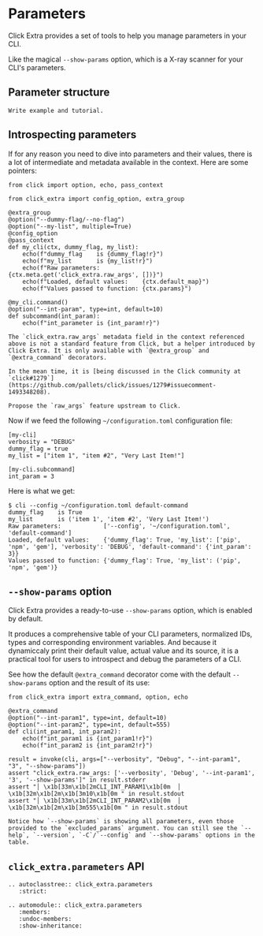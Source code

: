 # Parameters

Click Extra provides a set of tools to help you manage parameters in your CLI.

Like the magical `--show-params` option, which is a X-ray scanner for your CLI's parameters.

## Parameter structure

```{todo}
Write example and tutorial.
```

## Introspecting parameters

If for any reason you need to dive into parameters and their values, there is a lot of intermediate and metadata available in the context. Here are some pointers:

```{code-block} python
from click import option, echo, pass_context

from click_extra import config_option, extra_group

@extra_group
@option("--dummy-flag/--no-flag")
@option("--my-list", multiple=True)
@config_option
@pass_context
def my_cli(ctx, dummy_flag, my_list):
    echo(f"dummy_flag    is {dummy_flag!r}")
    echo(f"my_list       is {my_list!r}")
    echo(f"Raw parameters:            {ctx.meta.get('click_extra.raw_args', [])}")
    echo(f"Loaded, default values:    {ctx.default_map}")
    echo(f"Values passed to function: {ctx.params}")

@my_cli.command()
@option("--int-param", type=int, default=10)
def subcommand(int_param):
    echo(f"int_parameter is {int_param!r}")
```

```{caution}
The `click_extra.raw_args` metadata field in the context referenced above is not a standard feature from Click, but a helper introduced by Click Extra. It is only available with `@extra_group` and `@extra_command` decorators.

In the mean time, it is [being discussed in the Click community at `click#1279`](https://github.com/pallets/click/issues/1279#issuecomment-1493348208).
```

```{todo}
Propose the `raw_args` feature upstream to Click.
```

Now if we feed the following `~/configuration.toml` configuration file:

```{code-block} toml
[my-cli]
verbosity = "DEBUG"
dummy_flag = true
my_list = ["item 1", "item #2", "Very Last Item!"]

[my-cli.subcommand]
int_param = 3
```

Here is what we get:

```{code-block} shell-session
$ cli --config ~/configuration.toml default-command
dummy_flag    is True
my_list       is ('item 1', 'item #2', 'Very Last Item!')
Raw parameters:            ['--config', '~/configuration.toml', 'default-command']
Loaded, default values:    {'dummy_flag': True, 'my_list': ['pip', 'npm', 'gem'], 'verbosity': 'DEBUG', 'default-command': {'int_param': 3}}
Values passed to function: {'dummy_flag': True, 'my_list': ('pip', 'npm', 'gem')}
```

## `--show-params` option

Click Extra provides a ready-to-use `--show-params` option, which is enabled by default.

It produces a comprehensive table of your CLI parameters, normalized IDs, types and corresponding environment variables. And because it dynamiccaly print their default value, actual value and its source, it is a practical tool for users to introspect and debug the parameters of a CLI.

See how the default `@extra_command` decorator come with the default `--show-params` option and the result of its use:

```{click:example}
from click_extra import extra_command, option, echo

@extra_command
@option("--int-param1", type=int, default=10)
@option("--int-param2", type=int, default=555)
def cli(int_param1, int_param2):
    echo(f"int_param1 is {int_param1!r}")
    echo(f"int_param2 is {int_param2!r}")
```

```{click:run}
result = invoke(cli, args=["--verbosity", "Debug", "--int-param1", "3", "--show-params"])
assert "click_extra.raw_args: ['--verbosity', 'Debug', '--int-param1', '3', '--show-params']" in result.stderr
assert "│ \x1b[33m\x1b[2mCLI_INT_PARAM1\x1b[0m  │ \x1b[32m\x1b[2m\x1b[3m10\x1b[0m " in result.stdout
assert "│ \x1b[33m\x1b[2mCLI_INT_PARAM2\x1b[0m  │ \x1b[32m\x1b[2m\x1b[3m555\x1b[0m " in result.stdout
```

```{note}
Notice how `--show-params` is showing all parameters, even those provided to the `excluded_params` argument. You can still see the `--help`, `--version`, `-C`/`--config` and `--show-params` options in the table.
```

## `click_extra.parameters` API

```{eval-rst}
.. autoclasstree:: click_extra.parameters
   :strict:
```

```{eval-rst}
.. automodule:: click_extra.parameters
   :members:
   :undoc-members:
   :show-inheritance:
```

